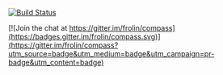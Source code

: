 [![Build Status](https://travis-ci.org/frolin/compass.svg)](https://travis-ci.org/frolin/compass)


[![Join the chat at https://gitter.im/frolin/compass](https://badges.gitter.im/frolin/compass.svg)](https://gitter.im/frolin/compass?utm_source=badge&utm_medium=badge&utm_campaign=pr-badge&utm_content=badge)